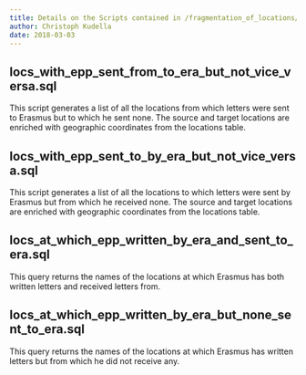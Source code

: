 ```yaml
---
title: Details on the Scripts contained in /fragmentation_of_locations/
author: Christoph Kudella
date: 2018-03-03
---
```


## locs_with_epp_sent_from_to_era_but_not_vice_versa.sql
This script generates a list of all the locations from which letters were sent to Erasmus but to which he sent none. The source and target locations are enriched with geographic coordinates from the locations table.

## locs_with_epp_sent_to_by_era_but_not_vice_versa.sql
This script generates a list of all the locations to which letters were sent by Erasmus but from which he received none. The source and target locations are enriched with geographic coordinates from the locations table.

## locs_at_which_epp_written_by_era_and_sent_to_era.sql
This query returns the names of the locations at which Erasmus has both written letters and received letters from.

## locs_at_which_epp_written_by_era_but_none_sent_to_era.sql
This query returns the names of the locations at which Erasmus has written letters but from which he did not receive any.
